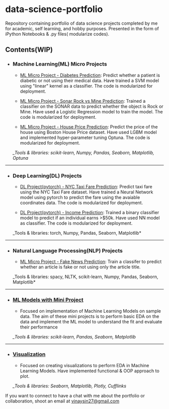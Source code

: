 # data-science-portfolio

Repository containing portfolio of data science projects completed by me for academic, self learning, and hobby purposes. Presented in the form of iPython Notebooks & .py files( modularize codes).



## Contents(WIP)
	
- ### Machine Learning(ML) Micro Projects

	- [ML Micro Project - Diabetes Prediction](https://github.com/vinay-singh27/data-science-portfolio/tree/main/ML%20Micro%20Project%20-%20Diabetes%20Prediction): Predict whether a patient is diabetic or not using their medical data. Have trained a SVM model using "linear" kernel as a classifier. The code is modularized for deployment. 

	- [ML Micro Project - Sonar Rock vs Mine Prediction](https://github.com/vinay-singh27/data-science-portfolio/tree/main/ML%20Micro%20Project%20-%20Sonar%20Rock%20vs%20Mine%20Prediction): Trained a classifier on the SONAR data to predict whether the object is Rock or Mine. Have used a Logistic Regression model to train the model. The code is modularized for deployment. 

	- [ML Micro Project - House Price Prediction](https://github.com/vinay-singh27/data-science-portfolio/tree/main/ML%20Micro%20Project%20-%20House%20Price%20Prediction): Predict the price of the house using Boston House Price dataset. Have used LGBM model and implemented hyper-parameter tuning Optuna. The code is modularized for deployment.

	*_Tools & libraries: scikit-learn, Numpy, Pandas, Seaborn, Matplotlib, Optuna*
	
-----------------------------------------------------------------------------------------------------------------------------------------------------

- ### Deep Learning(DL) Projects

	- [DL Project(pytorch) - NYC Taxi Fare Prediction](https://github.com/vinay-singh27/data-science-portfolio/tree/main/DL%20Project%20-%20NYC%20Taxi%20Fare%20Prediction): Predict taxi fare using the NYC Taxi Fare dataset. Have trained a Neural Network model using pytorch to predict the fare using the avaiable coordinates data. The code is modularized for deployment.

	- [DL Project(pytorch) - Income Prediction](https://github.com/vinay-singh27/data-science-portfolio/tree/main/DL%20Project%20-%20Income%20Prediction): Trained a binary classifier model to predict if an individual earns >$50k. Have used NN model as classifier. The code is modularized for deployment.
	
	_Tools & libraries: torch, Numpy, Pandas, Seaborn, Matplotlib*

-----------------------------------------------------------------------------------------------------------------------------------------------------

- ### Natural Language Processing(NLP)  Projects

	- [ML Micro Project - Fake News Prediction](https://github.com/vinay-singh27/data-science-portfolio/tree/main/NLP%20Project%20-%20Fake%20News%20Prediction): Train a classifer to predict whether an article is fake or not using only the article title.


	_Tools & libraries: spacy, NLTK, scikit-learn, Numpy, Pandas, Seaborn, Matplotlib*

-----------------------------------------------------------------------------------------------------------------------------------------------------

- ### [ML Models with Mini Project](https://github.com/vinay-singh27/data-science-portfolio/tree/main/ML%20Models%20with%20Mini%20Projects)

	- Focused on implementation of Machine Learning Models on sample data. The aim of these mini projects is to perform basic EDA on the data and implement the ML model to understand the fit and evaluate their performance
	
	*_Tools & libraries: scikit-learn, Pandas, Seaborn, Matplotlib*
	
-----------------------------------------------------------------------------------------------------------------------------------------------------


- ### [Visualization](https://github.com/vinay-singh27/data-science-portfolio/tree/main/ML%20Models%20with%20Mini%20Projects)

	- Focused on creating visualizations to perform EDA in Machine Learning Models. Have implemented functional & OOP approach to plot.
	
	*_Tools & libraries: Seaborn, Matplotlib, Plotly, Cufflinks*
	

If you want to connect to have a chat with me about the portfolio or collaboration, shoot an email at vinaysin27@gmail.com 
